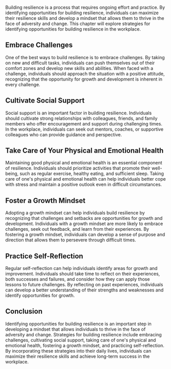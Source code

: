 
Building resilience is a process that requires ongoing effort and practice. By identifying opportunities for building resilience, individuals can maximize their resilience skills and develop a mindset that allows them to thrive in the face of adversity and change. This chapter will explore strategies for identifying opportunities for building resilience in the workplace.

Embrace Challenges
------------------

One of the best ways to build resilience is to embrace challenges. By taking on new and difficult tasks, individuals can push themselves out of their comfort zones and develop new skills and abilities. When faced with a challenge, individuals should approach the situation with a positive attitude, recognizing that the opportunity for growth and development is inherent in every challenge.

Cultivate Social Support
------------------------

Social support is an important factor in building resilience. Individuals should cultivate strong relationships with colleagues, friends, and family members who offer encouragement and support during challenging times. In the workplace, individuals can seek out mentors, coaches, or supportive colleagues who can provide guidance and perspective.

Take Care of Your Physical and Emotional Health
-----------------------------------------------

Maintaining good physical and emotional health is an essential component of resilience. Individuals should prioritize activities that promote their well-being, such as regular exercise, healthy eating, and sufficient sleep. Taking care of one's physical and emotional health can help individuals better cope with stress and maintain a positive outlook even in difficult circumstances.

Foster a Growth Mindset
-----------------------

Adopting a growth mindset can help individuals build resilience by recognizing that challenges and setbacks are opportunities for growth and development. Individuals with a growth mindset are more likely to embrace challenges, seek out feedback, and learn from their experiences. By fostering a growth mindset, individuals can develop a sense of purpose and direction that allows them to persevere through difficult times.

Practice Self-Reflection
------------------------

Regular self-reflection can help individuals identify areas for growth and improvement. Individuals should take time to reflect on their experiences, both successes and failures, and consider how they can apply those lessons to future challenges. By reflecting on past experiences, individuals can develop a better understanding of their strengths and weaknesses and identify opportunities for growth.

Conclusion
----------

Identifying opportunities for building resilience is an important step in developing a mindset that allows individuals to thrive in the face of adversity and change. Strategies for building resilience include embracing challenges, cultivating social support, taking care of one's physical and emotional health, fostering a growth mindset, and practicing self-reflection. By incorporating these strategies into their daily lives, individuals can maximize their resilience skills and achieve long-term success in the workplace.
